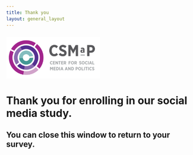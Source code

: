 ```yaml
---
title: Thank you
layout: general_layout
---
```

<div style="clear:both;"><a class="site-title" rel="author"><img src="images/csmap_logo_sq.png" style="max-width:50%; padding-top:10px;"></a></div>

<h1>Thank you for enrolling in our social media study.</h1> 
<h2>You can close this window to return to your survey.</h2>


